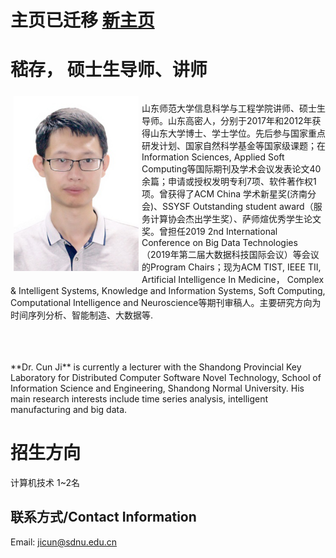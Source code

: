 # 主页已迁移 [新主页](https://ji-cun.github.io/)

# 嵇存， 硕士生导师、讲师
<div style="float: left; clear: both;" align="left">
<img src="./pic/photo.JPG" width="200" align=left hspace="5" vspace="5"/>

山东师范大学信息科学与工程学院讲师、硕士生导师。山东高密人，分别于2017年和2012年获得山东大学博士、学士学位。先后参与国家重点研发计划、国家自然科学基金等国家级课题；在Information Sciences, Applied Soft Computing等国际期刊及学术会议发表论文40余篇；申请或授权发明专利7项、软件著作权1项。曾获得了ACM China 学术新星奖(济南分会)、SSYSF Outstanding student award（服务计算协会杰出学生奖）、萨师煊优秀学生论文奖。曾担任2019 2nd International Conference on Big Data Technologies（2019年第二届大数据科技国际会议）等会议的Program Chairs；现为ACM TIST, IEEE TII, Artificial Intelligence In Medicine， Complex & Intelligent Systems, Knowledge and Information Systems, Soft Computing,  Computational Intelligence and Neuroscience等期刊审稿人。主要研究方向为时间序列分析、智能制造、大数据等.
<br/>
<br/>
</div>
<br clear="left" />
<br/>
<br/>
**Dr. Cun Ji** is currently a lecturer with the Shandong Provincial Key Laboratory for Distributed Computer Software Novel Technology, School of Information Science and Engineering, Shandong Normal University. His main research interests include time series analysis, intelligent manufacturing and big data.

# 招生方向
计算机技术  1~2名

## 联系方式/Contact Information
Email: jicun@sdnu.edu.cn


